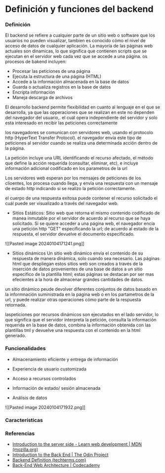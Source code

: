 # Definición y funciones del backend

### Definición

El backend se refiere a cualquier parte de un sitio web o software que los usuarios no pueden visualizar, tambien es conocido cómo el nivel de acceso de datos de cualquier aplicación.
La mayoría de las páginas web actuales son dinamicas, lo que significa que contienen scripts que se ejecutan en el servidor web cada vez que se accede a una página.
os procesos de bakend incluyen:
- Procesar las peticiones de una página
- Ejecuta la estructura de una página (HTML)
- Accede a la información almacenada en la base de datos
- Guarda  o actualiza registros en la base de datos
- Encripta información
- Maneja descarga de archivos

El desarrollo backend permite flexibilidad en cuanto al lenguaje en el que se desarrolla, ya que las opperaciones que se realizan en este no dependen del navegador del usuario,. el cuál opera independiente del servidor y solo esta interesado en recibir las peticiones correctamente

los navegadores se comunican con servidores web, usando el protocolo http (HyperText Transfer Protocol). el navegador envía este tipo de peticiones al servidor cuando se realiza una  determinada acción dentro de la página.

La petición incluye una URL identificando el recurso afectado, el método que define la acción requerida (consultar, eliminar, etc), e incluye información adicional codificado en los parametros de la url

Los servidores web esperan por los mensajes de peticiones de los clioentes, los procesa cuando llega, y envía una respuesta con un mensaje de estado http indicando si se realizo la petición correctamente.

el cuerpo de una respuesta exitosa puede contener el recurso solicitado el cuál  puede ser visualizado a través del navegador web.

- Sitios Estáticos: 
Sitio web que retorna el mismo contenido codificado de manea inmutable por el servidor de acuerdo al recurso que se haya solicitado. Si se quiere acceder  a una página web, el navegador encía una petición http "GET" especificando la url; de acuerdo al estado de la respuesta, el servidor devuelve el documento especificado. 

![[Pasted image 20240104171241.png]]
- Sitios dinámicos
Un sitio web dinámico envía el contenido de su respuesta de manera dinámica, solo cuando sea necesario. Las páginas html que despliegan estos sitios web son creados a través de la inserción de datos provenientes de una base de datos a un sitio especifico de la plantilla html; estas páginas se destacan por ser mas efecientes a la hora de almacenar grandes cantidades de datos.

un sitio dinámico peude devolver diferentes conjuntos de datos basado en la informnación suministrada en la página web o en los partametros de la url, y puede realizar otras operaciones cómo parte de la respuesta retornada.

laspeticiones por recursos dinámicos son ejecutados en el lado servidor, lo que significa que el servidor interpreta la petición, consulta la información requerida en la base de datos, combina la información obtenida con las plantillas tml y devuelve una respuesta con el contenido en la html generado.

###  Funcionalidades

- Almacenamiento eficiente y entrega de información

- Experiencia de usuario customizada
- Acceso a recursos controlados
- Información de estado/ sesión almacenada
- Análisis  de datos


![[Pasted image 20240104171932.png]]
### Características


### Referencias
- [Introduction to the server side - Learn web development | MDN (mozilla.org)](https://developer.mozilla.org/en-US/docs/Learn/Server-side/First_steps/Introduction)
- [Introduction to the Back End | The Odin Project](https://www.theodinproject.com/lessons/nodejs-introduction-to-the-back-end)
- [Backend Definition (techterms.com)](https://techterms.com/definition/backend)
- [Back-End Web Architecture | Codecademy](https://www.codecademy.com/article/back-end-architecture)

